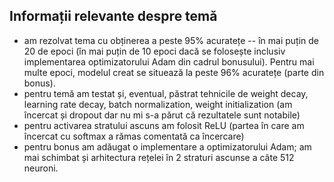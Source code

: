 ## Informații relevante despre temă ##

* am rezolvat tema cu obținerea a peste 95% acuratețe -- în mai puțin de 20 de epoci (în mai puțin de 10 epoci dacă se folosește inclusiv implementarea optimizatorului Adam din cadrul bonusului). Pentru mai multe epoci, modelul creat se situează la peste 96% acuratețe (parte din bonus).
* pentru temă am testat și, eventual, păstrat tehnicile de weight decay, learning rate decay, batch normalization, weight initialization (am încercat și dropout dar nu mi s-a părut că rezultatele sunt notabile) 
* pentru activarea stratului ascuns am folosit ReLU (partea în care am încercat cu softmax a rămas comentată ca încercare)
* pentru bonus am adăugat o implementare a optimizatorului Adam; am mai schimbat și arhitectura rețelei în 2 straturi ascunse a câte 512 neuroni.
